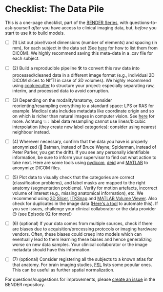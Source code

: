 # Checklist: The Data Pile

This is a one-page checklist, part of the [BENDER Series](https://github.com/ubern-mia/bender), with questions-to-ask-yourself *after* you have access to clinical imaging data, but, *before* you start to use it to build models.  

- [ ] (1) List out pixel/voxel dimensions (number of elements) and spacing (in mm), for each subject in the data set (See [here](https://simpleitk.readthedocs.io/en/master/link_DicomImagePrintTags_docs.html) for how to list them from DICOM). We highly recommend saving this meta-data in a .csv file for each subject. 

- [ ] (2) Build a reproducible pipeline 🛠 to convert this raw data into processed/cleaned data in a different image format (e.g., individual 2D DICOM slices to NIfTI in case of 3D volumes). We highly recommend using [cookiecutter](https://drivendata.github.io/cookiecutter-data-science/#directory-structure) to structure your project: especially separating raw, interim, and processed data to avoid corruption. 

- [ ] (3) Depending on the modality/anatomy, consider reorienting/resampling everything to a standard space: LPS or RAS for example. Medical data includes metadata like coordinate origin and so on which is richer than natural images in computer vision. See [here](https://www.slicer.org/wiki/Coordinate_systems#Anatomical_coordinate_system) for more. Achtung 💥 : label data resampling cannot use linear/bicubic interpolation (they create new label categories): consider using nearest neighbour instead.

- [ ] (4) Wherever necessary, confirm that the data you have is properly anonymized (🦸 Batman, instead of Bruce Wayne; Spiderman, instead of Peter Parker, you get the drift). If you see any personally identifiable information, be sure to inform your supervisor to find out what action to take next. Here are some tools using [pydicom](https://pydicom.github.io/pydicom/dev/auto_examples/metadata_processing/plot_anonymize.html), [deid](https://github.com/pydicom/deid) and [MATLAB](https://www.mathworks.com/help/images/ref/dicomanon.html) to anonymize DICOM files. 

- [ ] (5) Plot data to visually check that the categories are correct (classification problems), and label masks are mapped to the right anatomy (segmentation problems). Verify for motion artefacts, incorrect volume of interest (e.g., missing anatomical information), etc. We recommend using [3D Slicer](https://www.slicer.org), [ITKSnap](http://www.itksnap.org/pmwiki/pmwiki.php) and [MATLAB Volume Viewer](https://www.mathworks.com/help/images/explore-3-d-volumetric-data-with-volume-viewer-app.html). Also check for duplicates in the image data ([Here's a tool](https://github.com/elisemercury/Duplicate-Image-Finder) to automate this). If you see issues, challenge your clinical collaborator or the data provider 😉 (see Episode 02 for more!) 

- [ ] (6) (optional) If your data comes from multiple sources, check if there are biases due to acquisition/processing protocols or imaging hardware vendors. Often, these biases could creep into models which can eventually lead to them learning these biases and hence generalizing worse on new data samples. Your clinical collaborator or the image metadata should have this information.

- [ ] (7) (optional) Consider registering all the subjects to a known atlas for that anatomy. For brain imaging studies, [FSL](https://fsl.fmrib.ox.ac.uk/fsl/fslwiki/Atlases) lists some popular ones. This can be useful as further spatial normalization.  

For questions/suggestions for improvements, please [create an issue](https://github.com/ubern-mia/bender/issues) in the BENDER repository.
